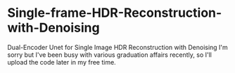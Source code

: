 # Single-frame-HDR-Reconstruction-with-Denoising
Dual-Encoder Unet for Single Image HDR Reconstruction with Denoising
I'm sorry but I've been busy with various graduation affairs recently, so I'll upload the code later in my free time.
